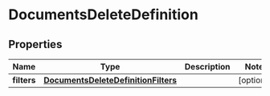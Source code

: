 
# DocumentsDeleteDefinition

## Properties
Name | Type | Description | Notes
------------ | ------------- | ------------- | -------------
**filters** | [**DocumentsDeleteDefinitionFilters**](git/workplace-search-kotlin/openapi-generator/docs/DocumentsDeleteDefinitionFilters.md) |  |  [optional]




